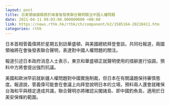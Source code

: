 ```yaml
---
layout: post
title: 日美領袖據報將於峰會後發表聯合聲明關注中國人權問題
date: 2021-04-11 09:03:08.000000000 +08:00
link: https://news.rthk.hk/rthk/ch/component/k2/1585164-20210411.htm
categories: rthk
---
```


日本首相菅義偉將於星期五到訪華盛頓，與美國總統拜登會談。共同社報道，兩國領袖將在會後發表聯合聲明，表達對中國人權問題的關注。

報道引述日本政府消息人士表示，東京和華盛頓正就聲明使用的措辭進行協調，預料中方將會提出強烈抗議。

美國和歐洲早前就新疆人權問題對中國實施制裁，但日本在有關議題保持審慎態度。報道說，菅義偉可能會在會議上向拜登說明日本的立場，預料兩人還會就確保台海和平與穩定達成共識，聯合聲明亦將確認尖閣諸島、即中國釣魚島，適用於日美安保條約範圍。
